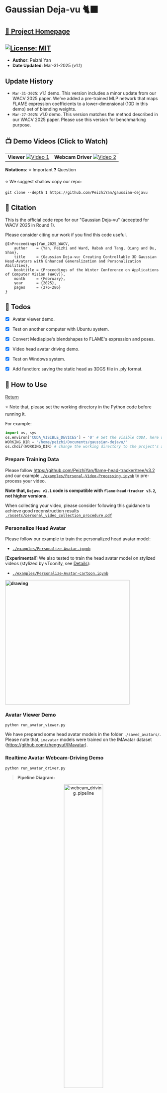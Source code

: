 # Gaussian Deja-vu 🐈‍⬛

## **[🚀 Project Homepage](https://peizhiyan.github.io/docs/dejavu/index.html)**

## [![License: MIT](https://img.shields.io/badge/License-MIT-yellow.svg)](https://opensource.org/licenses/MIT)


- **Author**: Peizhi Yan
- **Date Updated**: Mar-31-2025 (v1.1)
## Update History
- ```Mar-31-2025```: v1.1 demo. This version includes a minor update from our WACV 2025 paper. We've added a pre-trained MLP network that maps FLAME expression coefficients to a lower-dimensional (10D in this demo) set of blending weights.
- ```Mar-27-2025```: v1.0 demo. This version matches the method described in our WACV 2025 paper. Please use this version for benchmarking purpose.


## 📺 Demo Videos (Click to Watch)
<div align="center">
  <table>
    <tr>
      <td>
        <b>Viewer</b>
        <a href="https://www.youtube.com/watch?v=Tm7uPEYzfpo">
          <img src="https://img.youtube.com/vi/Tm7uPEYzfpo/0.jpg" alt="Video 1">
        </a>
      </td>
      <td>
        <b>Webcam Driver</b>
        <a href="https://www.youtube.com/watch?v=j47MnAf9jRo">
          <img src="https://img.youtube.com/vi/j47MnAf9jRo/0.jpg" alt="Video 2">
        </a>
      </td>
    </tr>
  </table>
</div>



**Notations**:
⭐ Important 
❓ Question


⭐ We suggest shallow copy our repo:
```
git clone --depth 1 https://github.com/PeizhiYan/gaussian-dejavu
```





## 💚 Citation

This is the official code repo for our "Gaussian Deja-vu" (accepted for WACV 2025 in Round 1). 

Please consider citing our work if you find this code useful.
```
@InProceedings{Yan_2025_WACV,
    author    = {Yan, Peizhi and Ward, Rabab and Tang, Qiang and Du, Shan},
    title     = {Gaussian Deja-vu: Creating Controllable 3D Gaussian Head-Avatars with Enhanced Generalization and Personalization Abilities},
    booktitle = {Proceedings of the Winter Conference on Applications of Computer Vision (WACV)},
    month     = {February},
    year      = {2025},
    pages     = {276-286}
}
```



## 🌱 Todos
- [x] Avatar viewer demo.
- [x] Test on another computer with Ubuntu system.
- [x] Convert Mediapipe's blendshapes to FLAME's expression and poses. 
- [x] Video head avatar driving demo.
- [x] Test on Windows system.
- [x] Add function: saving the static head as 3DGS file in .ply format.






## 🧸 How to Use

[Return](#)

⭐ Note that, please set the working directory in the Python code before running it.

For example:

```python
import os, sys
os.environ['CUDA_VISIBLE_DEVICES'] = '0' # Set the visible CUDA, here we use the second GPU
WORKING_DIR = '/home/peizhi/Documents/gaussian-dejavu/'
os.chdir(WORKING_DIR) # change the working directory to the project's absolute path
```

### Prepare Training Data

Please follow https://github.com/PeizhiYan/flame-head-tracker/tree/v3.2 and our example [```./examples/Personal-Video-Precessing.ipynb```](./examples/Personal-Video-Processing.ipynb) to pre-process your video.

**Note that, ```Dejavu v1.1``` code is compatible with ```flame-head-tracker v3.2```, not higher versions.**

When collecting your video, please consider following this guidance to achieve good reconstruction results [```./assets/personal_video_collection_procedure.pdf```](./assets/personal_video_collection_procedure.pdf)

### Personalize Head Avatar

Please follow our example to train the personalized head avatar model:
- [```./examples/Personalize-Avatar.ipynb```](./examples/Personalize-Avatar.ipynb)

[**Experimental**!] We also tested to train the head avatar model on stylized videos (stylized by vToonify, see [Details](./assets/README-cartoon.md)):
- [```./examples/Personalize-Avatar-cartoon.ipynb```](./examples/Personalize-Avatar-cartoon.ipynb)
<div align="left"> 
  <b><img src="./assets/cartoon-demo.gif" alt="drawing" width="400"/></b>
</div>


### Avatar Viewer Demo

```
python run_avatar_viewer.py
```

We have prepared some head avatar models in the folder ```./saved_avatars/```. Please note that, ```imavatar``` models were trained on the IMAvatar dataset (https://github.com/zhengyuf/IMavatar). 


### Realtime Avatar Webcam-Driving Demo

```
python run_avatar_driver.py
```

> **Pipeline Diagram:**

<div align="center">
  <img src="./assets/dejavu_realtime_driving_demo.png" alt="webcam_driving_pipeline" width="50%">
</div>

>
> We use Mediapipe's face blendshape scores to drive our avatar.
> We use pre-calculated mappings (https://github.com/PeizhiYan/mediapipe-blendshapes-to-flame) to derive the blendshape scores to FLAME's expression coefficients, jaw pose and eye pose.
>
> **Note that**: The driver demo is not optimized for run-time effieiency, therefore the actual fps will be low and cannot reflect the real-time efficiency of 3DGS.
> 





## 🟠 Environment Setup


### Prerequisites:

- **GPU**: 
  - Nvidia GPU with >= 6GB memory (recommend > 8GB). 
  - Training needs better GPU, >= 24GB memory is recommended. We tested the code on Nvidia A6000 (48GB) GPU.
  - We tested inference on RTX3070.
- **OS**: 
  - **Ubuntu** Linux is highly recommended (we tested on 22.04 LTS and 24.04 LTS).
  - We also tested running the inference code on **Windows** system. However, setting up the environment might be a bit more complex.

⭐ We also suggest you to follow this repo https://github.com/ShenhanQian/GaussianAvatars to setup the environment. Otherwise, you can follow the following steps:


<details>
  <summary>Click to expand ⬇️</summary>

  ### Step 1: Create a conda environment. 

  ```
  conda create --name dejavu -y python=3.10
  conda activate dejavu
  ```

  ### Step 2: Install necessary libraries.

  #### Nvidia CUDA compiler (11.7)

  ```
  conda install -c "nvidia/label/cuda-11.7.1" cuda-toolkit ninja

  # (Linux only) ----------
  ln -s "$CONDA_PREFIX/lib" "$CONDA_PREFIX/lib64"  # to avoid error "/usr/bin/ld: cannot find -lcudart"

  # Install NVCC (optional, if the NVCC is not installed successfully try this)
  conda install -c conda-forge cudatoolkit=11.7 cudatoolkit-dev=11.7
  ```

  After install, check NVCC version (should be 11.7):

  ```
  nvcc --version
  ```

  #### PyTorch (2.0 with CUDA)

  ```
  pip install torch==2.0.1 torchvision --index-url https://download.pytorch.org/whl/cu117
  ```

  Now let's test if PyTorch is able to access CUDA device, the result should be ```True```:

  ```
  python -c "import torch; print(torch.cuda.is_available())"
  ```

  #### Some Python packages

  ```
  pip install -r requirements.txt
  ```

  **Note that**, by this time we have tested the following versions of ```nvdiffrast``` and ```pytorch3d```:
  - nvdiffrast == **0.3.1**
  - pytorch3d  == **0.7.8**




  #### Troubleshoot (Linux)

  Note that the NVCC needs g++ < 12:
  ```
  sudo update-alternatives --install /usr/bin/gcc gcc /usr/bin/gcc-11 50
  sudo update-alternatives --install /usr/bin/g++ g++ /usr/bin/g++-11 50
  sudo update-alternatives --install /usr/bin/c++ c++ /usr/bin/g++-11 50
  ```

  If there is problem with **nvdiffrast**, check whether it is related to the EGL header file in the error message. If it is, install the EGL Development Libraries (for Ubuntu/Debian-based systems):
  
  ```bash
  sudo apt-get update
  sudo apt-get install libegl1-mesa-dev
  ```
  Then, uninstall nvdiffrast and reinstall it.

</details>



## ⭐ Download some necessary model files.

Because of **copyright concerns**, we cannot re-share any of the following model files. Please follow the instructions to download the necessary model file.

- Download ```FLAME 2020 (fixed mouth, improved expressions, more data)``` from https://flame.is.tue.mpg.de/ and extract to ```./models/FLAME2020```
    - Note that, the ```./models/head_template.obj``` is the FLAME's template head mesh with some modifications we made. Because it is an edited version, we have to put it here. But remember to request the FLAME model from their official website before using it! The copyright (besides the modifications we made) belongs to the original FLAME copyright owners https://flame.is.tue.mpg.de 

- Download ```face_landmarker.task``` from https://storage.googleapis.com/mediapipe-models/face_landmarker/face_landmarker/float16/1/face_landmarker.task, rename as ```face_landmarker_v2_with_blendshapes.task```, and save at ```./models/```

- Download our network weights and save to ```./models/dejavu_network.pt```
  - Option 1 (from UBC ECE's server): https://people.ece.ubc.ca/yanpz/DEJAVU/dejavu_network.pt
  - Option 2 (from Github): https://github.com/PeizhiYan/gaussian-dejavu/releases/download/v1.1/dejavu_network.pt

- (Optional: for demo) Download pre-trained avatars and extract to ```./saved_avatars/```
  - https://github.com/PeizhiYan/gaussian-dejavu/releases/download/v1.1/imavatar-subject1-uv320-1.1.zip
  - https://github.com/PeizhiYan/gaussian-dejavu/releases/download/v1.1/imavatar-subject2-uv320-1.1.zip
  - https://github.com/PeizhiYan/gaussian-dejavu/releases/download/v1.1/peizhi-cartoon-uv320-v1.1.zip
  - https://github.com/PeizhiYan/gaussian-dejavu/releases/download/v1.1/peizhi-uv180-1.1.zip


The structure of ```./models``` should be:
```
./models/
  ├── dejavu_network.pt
  ├── face_landmarker_v2_with_blendshapes.task
  ├── FLAME2020
  │   ├── female_model.pkl
  │   ├── generic_model.pkl
  │   ├── male_model.pkl
  │   └── Readme.pdf
  ├── head_template.obj
  ├── landmark_embedding.npy
  ├── mediapipe_to_flame
  │   ├── mappings
  │   │   ├── bs2exp.npy
  │   │   ├── bs2eye.npy
  │   │   └── bs2pose.npy
  │   ├── MP2FLAME.py
  │   ├── mlp.pth
  │   └── README.md
  ├── uv_face_weights.npy
  ├── uv_init_opacity_weights.npy
  ├── uv_llip_mask.jpg
  └── uv_position_weights.npy
```






---


# ⚖️ Disclaimer


This code is provided for **research use only**. All models, datasets, and external code used in this project are the property of their respective owners and are subject to their individual copyright and licensing terms. Please strictly adhere to these copyright requirements.

For **commercial use**, you are required to **collect your own dataset** and train the model independently. Additionally, you must obtain the **necessary commercial licenses** for any third-party dependencies included in this project.

This code and the weights are provided "as-is" without any express or implied warranties, including, but not limited to, implied warranties of merchantability and fitness for a particular purpose. We make no guarantees regarding the accuracy, reliability, or fitness of the code and weights for any specific use. Use of this code and weights is entirely at your own risk, and we shall not be liable for any claims, damages, or liabilities arising from their use.







